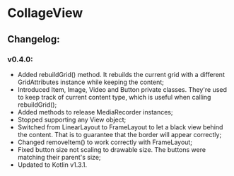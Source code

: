 # CollageView

## Changelog:
### v0.4.0:
- Added rebuildGrid() method. It rebuilds the current grid with a different GridAttributes instance while keeping the content;
- Introduced Item, Image, Video and Button private classes. They're used to keep track of current content type, which is useful when calling rebuildGrid();
- Added methods to release MediaRecorder instances;
- Stopped supporting any View object;
- Switched from LinearLayout to FrameLayout to let a black view behind the content. That is to guarantee that the border will appear correctly;
- Changed removeItem() to work correctly with FrameLayout;
- Fixed button size not scaling to drawable size. The buttons were matching their parent's size;
- Updated to Kotlin v1.3.1.
